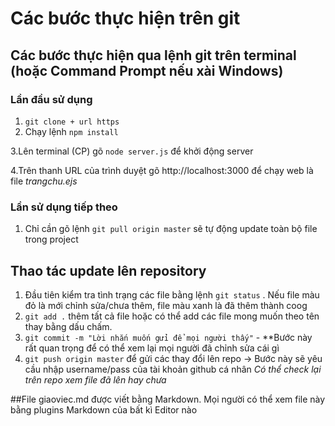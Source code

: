 # Các bước thực hiện trên git
## Các bước thực hiện qua lệnh git trên terminal (hoặc Command Prompt nếu xài Windows)
### **Lần đầu sử dụng**
1. `git clone + url https`
2. Chạy lệnh `npm install` 

3.Lên terminal (CP) gõ `node server.js` để khởi động server

4.Trên thanh URL của trình duyệt gõ http://localhost:3000 để chạy web là file *trangchu.ejs*

### **Lần sử dụng tiếp theo**
1. Chỉ cần gõ lệnh `git pull origin master` sẽ tự động update toàn bộ file trong project

## Thao tác update lên repository
1. Đầu tiên kiểm tra tình trạng các file bằng lệnh `git status` . Nếu file màu đỏ là mới chỉnh sửa/chưa thêm, file màu xanh là đã thêm thành coog
2. `git add .` thêm tất cả file hoặc có thể add các file mong muốn theo tên thay bằng dấu chấm.
3. `git commit -m "Lời nhắn muốn gửi để mọi người thấy"` - **Bước này rất quan trọng để có thể xem lại mọi người đã chỉnh sửa cái gì 
4. `git push origin master` để gửi các thay đổi lên repo -> Bước này sẽ yêu cầu nhập username/pass của tài khoản github cá nhân
*Có thể check lại trên repo xem file đã lên hay chưa*

##File giaoviec.md được viết bằng Markdown. Mọi người có thể xem file này bằng plugins Markdown của bất kì Editor nào


